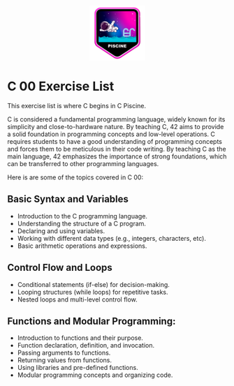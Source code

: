 <p align="center">
  <img src="Tests/Piscine.png" alt="C Piscine Image" width="25%">
</p>

# C 00 Exercise List

This exercise list is where C begins in C Piscine. 

C is considered a fundamental programming language, widely known for its simplicity and close-to-hardware nature. By teaching C, 42 aims to provide a solid foundation in programming concepts and low-level operations.
C requires students to have a good understanding of programming concepts and forces them to be meticulous in their code writing. By teaching C as the main language, 42 emphasizes the importance of strong foundations, which can be transferred to other programming languages.

Here is are some of the topics covered in C 00:

## Basic Syntax and Variables

- Introduction to the C programming language.
- Understanding the structure of a C program.
- Declaring and using variables.
- Working with different data types (e.g., integers, characters, etc).
- Basic arithmetic operations and expressions.

## Control Flow and Loops

- Conditional statements (if-else) for decision-making.
- Looping structures (while loops) for repetitive tasks.
- Nested loops and multi-level control flow.

## Functions and Modular Programming:

- Introduction to functions and their purpose.
- Function declaration, definition, and invocation.
- Passing arguments to functions.
- Returning values from functions.
- Using libraries and pre-defined functions.
- Modular programming concepts and organizing code.

